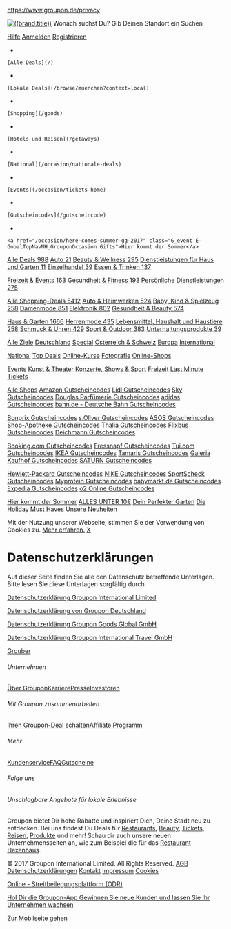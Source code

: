 https://www.groupon.de/privacy

<a href="/" id="ls-groupon-logo" class="ls-groupon-logo"><img src="//www2.grouponcdn.com/layout/assets/grpn_logo_green-fc7f048005.svg" alt="((brand.title))" /></a>
<span id="placeholderSearch" class="ls-flex-placeholder"> Wonach suchst Du? </span> <span id="placeholderLocation" class="ls-flex-placeholder"> Gib Deinen Standort ein </span>
<span class="accessibility-hidden">Suchen</span>

<a href="/kundenservice" id="user-help" class="responsive-hide-500 user-menu-item user-help">Hilfe</a> <a href="/login" id="ls-user-signin" class="first user-menu-item user-menu-action">Anmelden</a> <a href="/signup" id="ls-user-signup" class="last user-menu-item user-menu-action">Registrieren</a>

-   

    [Alle Deals](/)
-   

    [Lokale Deals](/browse/muenchen?context=local)
-   

    [Shopping](/goods)
-   

    [Hotels und Reisen](/getaways)
-   

    [National](/occasion/nationale-deals)
-   

    [Events](/occasion/tickets-home)
-   

    [Gutscheincodes](/gutscheincode)
-   

    <a href="/occasion/here-comes-summer-gg-2017" class="G_event E-GobalTopNavNH_GrouponOccasion Gifts">Hier kommt der Sommer</a>

<span id="ls-rail-slide"></span>

<a href="https://groupon.de/occasion/hotels-und-reisen-stadte?utm_source=web&amp;utm_medium=subnav&amp;utm_campaign=centralwk8&amp;utm_term=hotels-und-reisen-stadte" id="ls-widget-home-1" class="subnav-megamind-widget"></a>

<a href="https://www.groupon.de/occasion/customer-favourites-2017" id="ls-widget-home-2" class="subnav-megamind-widget"></a>

<a href="https://www.groupon.de/occasion/experience-spring-2017" id="ls-widget-home-3" class="subnav-megamind-widget"></a>

<a href="https://www.groupon.de/occasion/fathers-day-gifts-for-him" id="ls-widget-home-4" class="subnav-megamind-widget"></a>

<a href="/browse/muenchen?context=local" id="all-deals" class="subnav-link subnav-link-count">Alle Deals <span class="count">988</span></a> <a href="/browse/muenchen?category=auto" id="auto" class="subnav-link subnav-link-count">Auto <span class="count">21</span></a> <a href="/browse/muenchen?category=beauty-und-wellness" id="beauty-und-wellness" class="subnav-link subnav-link-count">Beauty &amp; Wellness <span class="count">295</span></a> <a href="/browse/muenchen?category=heimwerken" id="heimwerken" class="subnav-link subnav-link-count">Dienstleistungen für Haus und Garten <span class="count">11</span></a> <a href="/browse/muenchen?category=einzelhandel" id="einzelhandel" class="subnav-link subnav-link-count">Einzelhandel <span class="count">39</span></a> <a href="/browse/muenchen?category=essen-und-trinken" id="essen-und-trinken" class="subnav-link subnav-link-count">Essen &amp; Trinken <span class="count">137</span></a>

<a href="/browse/muenchen?category=freizeit-und-events" id="freizeit-und-events" class="subnav-link subnav-link-count">Freizeit &amp; Events <span class="count">163</span></a> <a href="/browse/muenchen?category=gesundheit-und-fitness" id="gesundheit-und-fitness" class="subnav-link subnav-link-count">Gesundheit &amp; Fitness <span class="count">193</span></a> <a href="/browse/muenchen?category=persoenliche-dienstleistungen" id="persoenliche-dienstleistungen" class="subnav-link subnav-link-count">Persönliche Dienstleistungen <span class="count">275</span></a>

<a href="https://groupon.de/occasion/trending-favourites-2017?utm_source=navbar&amp;utm_medium=occasion&amp;utm_campaign=local-w20&amp;utm_term=trending-favourites-2017" id="ls-widget-local-1" class="subnav-megamind-widget"></a>

<a href="https://groupon.de/occasion/customer-favourites-2017?utm_source=navbar&amp;utm_medium=occasion&amp;utm_campaign=local-w20&amp;utm_term=customer-favourites-2017" id="ls-widget-local-2" class="subnav-megamind-widget"></a>

<a href="/goods/all" id="all-goods" class="subnav-link subnav-link-count">Alle Shopping-Deals <span class="count">5412</span></a> <a href="/goods/auto-und-heimwerken" id="auto-und-heimwerken" class="subnav-link subnav-link-count">Auto &amp; Heimwerken <span class="count">524</span></a> <a href="/goods/baby-kind-und-spielzeug" id="baby-kind-und-spielzeug" class="subnav-link subnav-link-count">Baby, Kind &amp; Spielzeug <span class="count">258</span></a> <a href="/goods/v1-damenmode" id="v1-damenmode" class="subnav-link subnav-link-count">Damenmode <span class="count">851</span></a> <a href="/goods/elektronik-produkte" id="elektronik-produkte" class="subnav-link subnav-link-count">Elektronik <span class="count">802</span></a> <a href="/goods/gesundheit-und-beauty" id="gesundheit-und-beauty" class="subnav-link subnav-link-count">Gesundheit &amp; Beauty <span class="count">574</span></a>

<a href="/goods/haus-und-garten-produkte" id="haus-und-garten-produkte" class="subnav-link subnav-link-count">Haus &amp; Garten <span class="count">1666</span></a> <a href="/goods/v1-herrenmode" id="v1-herrenmode" class="subnav-link subnav-link-count">Herrenmode <span class="count">435</span></a> <a href="/goods/lebensmittel-haushalt-und-haustiere" id="lebensmittel-haushalt-und-haustiere" class="subnav-link subnav-link-count">Lebensmittel, Haushalt und Haustiere <span class="count">258</span></a> <a href="/goods/schmuck-und-uhren" id="schmuck-und-uhren" class="subnav-link subnav-link-count">Schmuck &amp; Uhren <span class="count">429</span></a> <a href="/goods/sport-und-outdoor" id="sport-und-outdoor" class="subnav-link subnav-link-count">Sport &amp; Outdoor <span class="count">383</span></a> <a href="/goods/unterhaltung-produkte" id="unterhaltung-produkte" class="subnav-link subnav-link-count">Unterhaltungsprodukte <span class="count">39</span></a>

<a href="https://www.groupon.de/occasion/goods-lp-garden-deals?wttds4" id="ls-widget-goods-1" class="subnav-megamind-widget"></a>

<a href="https://www.groupon.de/occasion/goods-lp-under-10?wttds4" id="ls-widget-goods-2" class="subnav-megamind-widget"></a>

<a href="/getaways#category/All+Destinations" class="subnav-link">Alle Ziele</a> <a href="/getaways#category/germany" class="subnav-link">Deutschland</a> <a href="/getaways#category/special" class="subnav-link">Special</a> <a href="/getaways#category/austria-switzerland" class="subnav-link">Österreich &amp; Schweiz</a> <a href="/getaways#category/europe" class="subnav-link">Europa</a> <a href="/getaways#category/international" class="subnav-link">International</a>

<a href="https://groupon.de/occasion/hotels-und-reisen-sommer?utm_source=web&amp;utm_medium=subnav&amp;utm_campaign=centralwk16&amp;utm_term=hotels-und-reisen-sommer" id="ls-widget-getaways-1" class="subnav-megamind-widget"></a>

<a href="https://groupon.de/deals/ga-groupon-international-travel-gmbh-de-23?utm_source=web&amp;utm_medium=subnav&amp;utm_campaign=centralwk20&amp;utm_term=ga-groupon-international-travel-gmbh-de-23" id="ls-widget-getaways-2" class="subnav-megamind-widget"></a>

<a href="https://groupon.de/occasion/hotels-reisen-deals-online-buchen?utm_source=web&amp;utm_medium=subnav&amp;utm_campaign=centralwk19&amp;utm_term=hotels-reisen-deals-online-buchen" id="ls-widget-getaways-3" class="subnav-megamind-widget"></a>

<a href="/occasion/nationale-deals" class="subnav-link">National</a> <a href="/occasion/topmarken" class="subnav-link">Top Deals</a> <a href="/occasion/learning" class="subnav-link">Online-Kurse</a> <a href="/occasion/fotografie" class="subnav-link">Fotografie</a> <a href="/occasion/onlineshops" class="subnav-link">Online-Shops</a>

<a href="https://www.groupon.de/occasion/fotografie" id="ls-widget-national-1" class="subnav-megamind-widget"></a>

<a href="https://www.groupon.de/occasion/onlineshops" id="ls-widget-national-2" class="subnav-megamind-widget"></a>

<a href="https://www.groupon.de/occasion/topmarken" id="ls-widget-national-3" class="subnav-megamind-widget"></a>

<a href="/occasion/tickets-home" class="subnav-link">Events</a> <a href="/occasion/ticket-theater" class="subnav-link">Kunst &amp; Theater</a> <a href="/occasion/ticket-musik" class="subnav-link">Konzerte, Shows &amp; Sport</a> <a href="/occasion/ticket-freizeit" class="subnav-link">Freizeit</a> <a href="/occasion/tickets-lastminute" class="subnav-link">Last Minute Tickets</a>

<a href="https://www.groupon.de/occasion/ticket-musik" id="ls-widget-tickets-1" class="subnav-megamind-widget"></a>

<a href="https://www.groupon.de/occasion/ticket-theater" id="ls-widget-tickets-2" class="subnav-megamind-widget"></a>

<a href="https://www.groupon.de/occasion/tickets-lastminute" id="ls-widget-tickets-3" class="subnav-megamind-widget"></a>

<a href="/gutscheincode/shops" class="subnav-link">Alle Shops</a> <a href="/gutscheincode/shops/amazon.de" class="subnav-link">Amazon Gutscheincodes</a> <a href="/gutscheincode/shops/lidl.adspirit.de" class="subnav-link">Lidl Gutscheincodes</a> <a href="/gutscheincode/shops/sky.de" class="subnav-link">Sky Gutscheincodes</a> <a href="/gutscheincode/shops/douglas.de" class="subnav-link">Douglas Parfümerie Gutscheincodes</a> <a href="/gutscheincode/shops/adidas.de" class="subnav-link">adidas Gutscheincodes</a> <a href="/gutscheincode/shops/partner-bahn.de" class="subnav-link">bahn.de - Deutsche Bahn Gutscheincodes</a>

<a href="/gutscheincode/shops/bonprix.de" class="subnav-link">Bonprix Gutscheincodes</a> <a href="/gutscheincode/shops/tracking.quisma.com" class="subnav-link">s.Oliver Gutscheincodes</a> <a href="/gutscheincode/shops/asos.com" class="subnav-link">ASOS Gutscheincodes</a> <a href="/gutscheincode/shops/shop-apotheke.com" class="subnav-link">Shop-Apotheke Gutscheincodes</a> <a href="/gutscheincode/shops/thalia.de" class="subnav-link">Thalia Gutscheincodes</a> <a href="/gutscheincode/shops/flixbus.de" class="subnav-link">Flixbus Gutscheincodes</a> <a href="/gutscheincode/shops/deichmann.com" class="subnav-link">Deichmann Gutscheincodes</a>

<a href="/gutscheincode/shops/booking.com" class="subnav-link">Booking.com Gutscheincodes</a> <a href="/gutscheincode/shops/fressnapf.de" class="subnav-link">Fressnapf Gutscheincodes</a> <a href="/gutscheincode/shops/tui.com" class="subnav-link">Tui.com Gutscheincodes</a> <a href="/gutscheincode/shops/ikea.com" class="subnav-link">IKEA Gutscheincodes</a> <a href="/gutscheincode/shops/tamaris.de" class="subnav-link">Tamaris Gutscheincodes</a> <a href="/gutscheincode/shops/galeria-kaufhof.de" class="subnav-link">Galeria Kaufhof Gutscheincodes</a> <a href="/gutscheincode/shops/saturn-soo-muss-technik" class="subnav-link">SATURN Gutscheincodes</a>

<a href="/gutscheincode/shops/store.hp.com" class="subnav-link">Hewlett-Packard Gutscheincodes</a> <a href="/gutscheincode/shops/nike.com" class="subnav-link">NIKE Gutscheincodes</a> <a href="/gutscheincode/shops/sportscheck.com" class="subnav-link">SportScheck Gutscheincodes</a> <a href="/gutscheincode/shops/myprotein.com" class="subnav-link">Myprotein Gutscheincodes</a> <a href="/gutscheincode/shops/baby-markt.de" class="subnav-link">babymarkt.de Gutscheincodes</a> <a href="/gutscheincode/shops/expedia.de" class="subnav-link">Expedia Gutscheincodes</a> <a href="/gutscheincode/shops/o2online.de" class="subnav-link">o2 Online Gutscheincodes</a>

<a href="/occasion/here-comes-summer-gg-2017" class="subnav-link">Hier kommt der Sommer</a> <a href="/occasion/summer-under-10-gg" class="subnav-link">ALLES UNTER 10€</a> <a href="/occasion/summer-garden-gg" class="subnav-link">Dein Perfekter Garten</a> <a href="/occasion/summer-holiday-shop-gg" class="subnav-link">Die Holiday Must Haves</a> <a href="/occasion/summer-new-arrivals-gg" class="subnav-link">Unsere Neuheiten</a>

<a href="https://groupon.de/occasion/summer-holiday-shop-gg?utm_source=navbar&amp;utm_medium=occasion&amp;utm_campaign=central-w20&amp;utm_term=summer-holiday-shop-gg" id="ls-widget-occasion-1" class="subnav-megamind-widget"></a>

<a href="https://groupon.de/occasion/summer-new-arrivals-gg?utm_source=navbar&amp;utm_medium=occasion&amp;utm_campaign=central-w20&amp;utm_term=summer-new-arrivals-gg" id="ls-widget-occasion-2" class="subnav-megamind-widget"></a>

<a href="https://groupon.de/occasion/summer-garden-gg?utm_source=navbar&amp;utm_medium=occasion&amp;utm_campaign=central-w20&amp;utm_term=summer-garden-gg" id="ls-widget-occasion-3" class="subnav-megamind-widget"></a>

<a href="" id="ls-resp-menu-trigger" class="ls-resp-header-trigger icon-list"></a> <a href="" id="ls-resp-search-trigger" class="ls-resp-header-trigger icon-magnifying-glass"></a>

<span class="cookie-banner-text">Mit der Nutzung unserer Webseite, stimmen Sie der Verwendung von Cookies zu. [Mehr erfahren.](/cookies112015)</span> <a href="" id="ls-accept-cookies" class="cookie-banner-action" title="X">X</a>

Datenschutzerklärungen
======================

Auf dieser Seite finden Sie alle den Datenschutz betreffende Unterlagen. Bitte lesen Sie diese Unterlagen sorgfältig durch.

[Datenschutzerklärung Groupon International Limited](/privacy/privacy_grint112015)

[Datenschutzerklärung von Groupon Deutschland](/privacy/privacy_local112015)

[Datenschutzerklärung Groupon Goods Global GmbH](/privacy/privacy_goods112015)

[Datenschutzerklärung Groupon International Travel GmbH](/privacy/privacy_travel112015)

<a href="/local/grouber.html" class="t-hide hide">Grouber</a>

###### Unternehmen

<a href="/ueber-groupon" id="ls-footer-about">Über Groupon</a><a href="https://jobs.groupon.de/" id="ls-footer-jobs">Karriere</a><a href="/pages/presse" id="ls-footer-press">Presse</a><a href="http://investor.groupon.com/" id="ls-footer-investor_relations">Investoren</a>

###### Mit Groupon zusammenarbeiten

<a href="/merchant/get-started?utm_source=groupon.de_footer_links&amp;utm_medium=referral&amp;utm_campaign=ft_links" id="ls-footer-deal">Ihren Groupon-Deal schalten</a><a href="/partnerprogramm" id="ls-footer-affiliates">Affiliate Programm</a>

###### Mehr

<a href="/kundenservice" id="ls-footer-customer_support">Kundenservice</a><a href="/faq" id="ls-footer-faq">FAQ</a><a href="/gutscheincode" id="ls-footer-coupons">Gutscheine</a>

###### Folge uns

<a href="https://twitter.com/groupon_ger" id="ls-footer-twitter" class="follow-us-link icon-twitter"></a><a href="https://www.facebook.com/groupon.de" id="ls-footer-facebook" class="follow-us-link icon-facebook"></a>

###### Unschlagbare Angebote für lokale Erlebnisse

Groupon bietet Dir hohe Rabatte und inspiriert Dich, Deine Stadt neu zu entdecken. Bei uns findest Du Deals für <a href="/gutscheine/restaurants" id="ls-footer-restaurants-link" class="ch-txt-ntc">Restaurants</a>, <a href="/gutscheine/beauty-und-wellness" id="ls-footer-spas-link" class="ch-txt-ntc">Beauty</a>, <a href="/gutscheine/tickets-und-events" id="ls-footer-tickets-link" class="ch-txt-ntc">Tickets</a>, <a href="/getaways" id="ls-footer-travel-link" class="ch-txt-ntc">Reisen</a>, <a href="/gutscheine/shopping" id="ls-footer-shopping-link" class="ch-txt-ntc">Produkte</a> und mehr!
Schau dir auch unsere neuen Unternehmensseiten an, wie zum Beispiel die für das <a href="/biz/falkensee/hexenhaus" id="ls-footer-merchants-link" class="ch-txt-ntc">Restaurant Hexenhaus</a>.

© 2017 Groupon International Limited. All Rights Reserved. <span class="footer-copyright-links"> <a href="/terms_and_conditions" id="ls-footer-terms_of_use">AGB</a> <a href="/privacy" id="ls-footer-privacy_policy">Datenschutzerklärungen</a> <a href="/kontakt" id="ls-footer-contact">Kontakt</a> <a href="/impressum" id="ls-footer-imprint">Impressum</a> <a href="/cookies112015" id="ls-footer-cookie_policy">Cookies</a> </span>

[Online - Streitbeilegungsplattform (ODR)](/dispute_resolution)

<a href="/mobile?utm_source=gp&amp;utm_medium=footer&amp;utm_campaign=mlusers" id="ls-footer-mobile_ad" class="footer-widget footer-widget-mobile" title="Groupon für Mobilgeräte"><span class="footer-widget-image"> </span> <span class="footer-widget-headline">Hol Dir die Groupon-App <span class="icon-arrow-right-large"></span></span></a> <a href="/merchant?utm_source=groupon.de_footer_links&amp;utm_medium=referral&amp;utm_campaign=ft_links" id="ls-footer-groupon_works" class="footer-widget footer-widget-works" title="Groupon Funktioniert"><span class="footer-widget-image"> </span> <span class="footer-widget-headline">Gewinnen Sie neue Kunden und lassen Sie Ihr Unternehmen wachsen <span class="icon-arrow-right-large"></span></span></a>

<a href="" class="row">Zur Mobilseite gehen</a>


